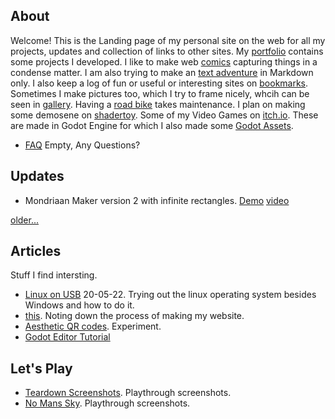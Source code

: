 ## About 
Welcome! This is the Landing page of my personal site on the web for all my projects, updates and collection of links to other sites. My [portfolio](portfolio) contains some projects I developed. I like to make web [comics](comics) capturing things in a condense matter. I am also trying to make an [text adventure](text_adventure) in Markdown only. I also keep a log of fun or useful or interesting sites on [bookmarks](bookmarks). Sometimes I make pictures too, which I try to frame nicely, whcih can be seen in [gallery](gallery). Having a [road bike](roadbike) takes maintenance. I plan on making some demosene on [shadertoy](shadertoy). Some of my Video Games on [itch.io](https://howyoudoing.itch.io/). These are made in Godot Engine for which I also made some [Godot Assets](https://godotengine.org/asset-library/asset?category=&godot_version=&sort=updated&filter=boukew99).

- [FAQ](faq.md) Empty, Any Questions?

## Updates  
- Mondriaan Maker version 2 with infinite rectangles. [Demo](https://itch.io/embed-upload/6017377?color=fac901) [video](https://youtube.com/shorts/NXs121C7QTE)

[older...](log.md)

## Articles
Stuff I find intersting.
- [Linux on USB](linux_on_usb) 20-05-22. Trying out the linux operating system besides Windows and how to do it.
- [this](this.md). Noting down the process of making my website. 
- [Aesthetic QR codes](aesthetic_qr). Experiment.
- [Godot Editor Tutorial](godot_editor)

## Let's Play
- [Teardown Screenshots](teardown). Playthrough screenshots.
- [No Mans Sky](no_mans_sky). Playthrough screenshots.


